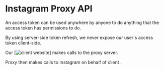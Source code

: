 # Instagram Proxy API 

An access token can be used anywhere by anyone to do anything that the access token has permissions to do.

By using server-side token refresh, we never expose our user's access token client-side. 

Our [![client website](https://www.stevenocampo.com/)] makes calls to the proxy server.

Proxy then makes calls to Instagram on behalf of client .